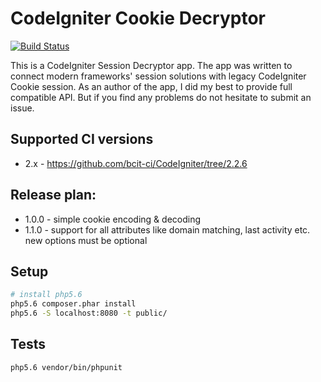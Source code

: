 # CodeIgniter Cookie Decryptor

[![Build Status](https://travis-ci.com/partikus/ci-cookie-decryptor.svg?token=WPAKr8mvUbkxW4NXsPf6&branch=master)](https://travis-ci.com/partikus/ci-cookie-decryptor)

This is a CodeIgniter Session Decryptor app. The app was written to connect modern frameworks' session solutions with legacy CodeIgniter Cookie session.
As an author of the app, I did my best to provide full compatible API.
But if you find any problems do not hesitate to submit an issue.

## Supported CI versions

* 2.x - https://github.com/bcit-ci/CodeIgniter/tree/2.2.6

## Release plan:
* 1.0.0 - simple cookie encoding & decoding
* 1.1.0 - support for all attributes like domain matching, last activity etc. new options must be optional

## Setup

```bash
# install php5.6
php5.6 composer.phar install
php5.6 -S localhost:8080 -t public/
```

## Tests

```bash
php5.6 vendor/bin/phpunit
```
